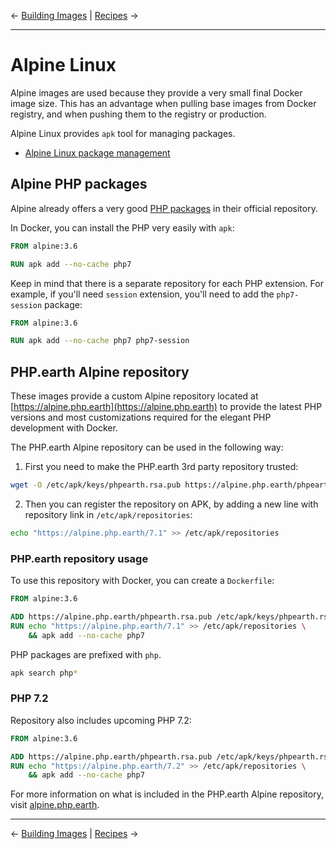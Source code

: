 &larr; [Building Images](08-build.md) | [Recipes](10-recipes.md) &rarr;

---

# Alpine Linux

Alpine images are used because they provide a very small final Docker image size.
This has an advantage when pulling base images from Docker registry, and when
pushing them to the registry or production.

Alpine Linux provides `apk` tool for managing packages.

* [Alpine Linux package management](https://wiki.alpinelinux.org/wiki/Alpine_Linux_package_management)

## Alpine PHP packages

Alpine already offers a very good [PHP packages](https://pkgs.alpinelinux.org/packages?name=php7*)
in their official repository.

In Docker, you can install the PHP very easily with `apk`:

```Dockerfile
FROM alpine:3.6

RUN apk add --no-cache php7
```

Keep in mind that there is a separate repository for each PHP extension. For example,
if you'll need `session` extension, you'll need to add the `php7-session` package:

```Dockerfile
FROM alpine:3.6

RUN apk add --no-cache php7 php7-session
```

## PHP.earth Alpine repository

These images provide a custom Alpine repository located at
[https://alpine.php.earth](https://alpine.php.earth) to provide the latest PHP
versions and most customizations required for the elegant PHP development with
Docker.

The PHP.earth Alpine repository can be used in the following way:

1. First you need to make the PHP.earth 3rd party repository trusted:

  ```bash
  wget -O /etc/apk/keys/phpearth.rsa.pub https://alpine.php.earth/phpearth.rsa.pub
  ```

2. Then you can register the repository on APK, by adding a new line with
  repository link in `/etc/apk/repositories`:

  ```bash
  echo "https://alpine.php.earth/7.1" >> /etc/apk/repositories
  ```

### PHP.earth repository usage

To use this repository with Docker, you can create a `Dockerfile`:

```Dockerfile
FROM alpine:3.6

ADD https://alpine.php.earth/phpearth.rsa.pub /etc/apk/keys/phpearth.rsa.pub
RUN echo "https://alpine.php.earth/7.1" >> /etc/apk/repositories \
    && apk add --no-cache php7
```

PHP packages are prefixed with `php`.

```bash
apk search php*
```

### PHP 7.2

Repository also includes upcoming PHP 7.2:

```Dockerfile
FROM alpine:3.6

ADD https://alpine.php.earth/phpearth.rsa.pub /etc/apk/keys/phpearth.rsa.pub
RUN echo "https://alpine.php.earth/7.2" >> /etc/apk/repositories \
    && apk add --no-cache php7
```

For more information on what is included in the PHP.earth Alpine repository,
visit [alpine.php.earth](https://alpine.php.earth).

---
&larr; [Building Images](08-build.md) | [Recipes](10-recipes.md) &rarr;
